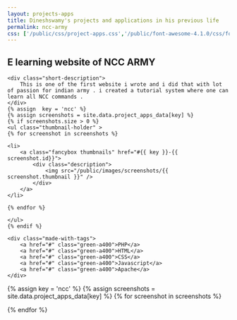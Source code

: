 ```yaml
---
layout: projects-apps
title: Dineshswamy's projects and applications in his previous life
permalink: ncc-army
css: ['/public/css/project-apps.css','/public/font-awesome-4.1.0/css/font-awesome.min.css']
---
```



<!--NCC ARMY -->

<div class="project-container"> 
	<h2>E learning website of NCC ARMY</h2>

	<div class="short-description">
		This is one of the first website i wrote and i did that with lot of passion for indian army . i created a tutorial system where one can learn all NCC commands .
	</div>
	{% assign  key = 'ncc' %}
	{% assign screenshots = site.data.project_apps_data[key] %}
	{% if screenshots.size > 0 %}
	<ul class="thumbnail-holder" >
	{% for screenshot in screenshots %}
		
	<li>
		<a class="fancybox thumbnails" href="#{{ key }}-{{ screenshot.id}}">
			<div class="description">	
				<img src="/public/images/screenshots/{{ screenshot.thumbnail }}" /> 
			</div>
		</a>		
	</li>

	{% endfor %}

	</ul> 
	{% endif %}

	<div class="made-with-tags">
		<a href="#" class="green-a400">PHP</a>
		<a href="#" class="green-a400">HTML</a>
		<a href="#" class="green-a400">CSS</a>
		<a href="#" class="green-a400">Javascript</a>
		<a href="#" class="green-a400">Apache</a>
	</div>
</div>


{% assign key = 'ncc' %}
{% assign screenshots = site.data.project_apps_data[key] %}
{% for screenshot in screenshots %}

<div id="{{ key }}-{{ screenshot.id}}" style="display: none;" class="description-holder">
		<div class="screenshot-description" >
			<ul>
			{% for desc in screenshot.description %}
			<li>
				{{ desc }}
			</li>
			{% endfor %}
			</ul>
		</div>
		<img class="lazy" data-src="/public/images/screenshots/{{ screenshot.original }}" /> 
</div>

{% endfor %}